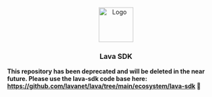 <a name="readme-top"></a>

<!-- PROJECT LOGO -->
<br />
<div align="center">
  <img src="https://user-images.githubusercontent.com/2770565/223762290-44afc792-8ad4-4dbb-b2c2-532780d6c5de.png" alt="Logo" width="80" height="80">
  <h3 align="center">Lava SDK </h3>
  </p>
</div>

<b>This repository has been deprecated and will be deleted in the near future.
  Please use the lava-sdk code base here: 
  https://github.com/lavanet/lava/tree/main/ecosystem/lava-sdk
 🌋</b>
